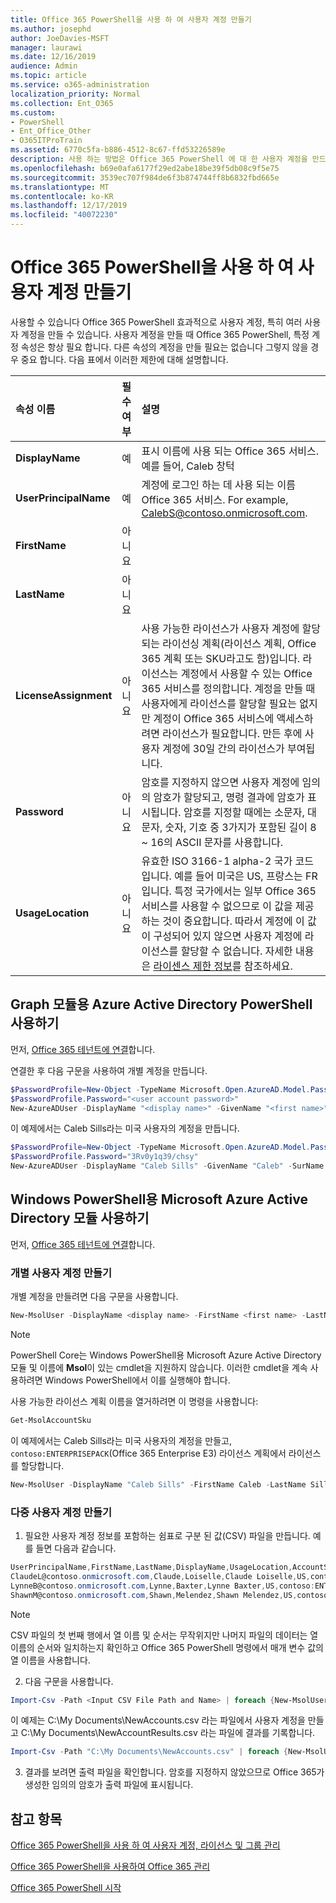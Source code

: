 ```yaml
---
title: Office 365 PowerShell을 사용 하 여 사용자 계정 만들기
ms.author: josephd
author: JoeDavies-MSFT
manager: laurawi
ms.date: 12/16/2019
audience: Admin
ms.topic: article
ms.service: o365-administration
localization_priority: Normal
ms.collection: Ent_O365
ms.custom:
- PowerShell
- Ent_Office_Other
- O365ITProTrain
ms.assetid: 6770c5fa-b886-4512-8c67-ffd53226589e
description: 사용 하는 방법은 Office 365 PowerShell 에 대 한 사용자 계정을 만드는 Office 365.
ms.openlocfilehash: b69e0afa6177f29ed2abe18be39f5db08c9f5e75
ms.sourcegitcommit: 3539ec707f984de6f3b874744ff8b6832fbd665e
ms.translationtype: MT
ms.contentlocale: ko-KR
ms.lasthandoff: 12/17/2019
ms.locfileid: "40072230"
---
```

# <a name="create-user-accounts-with-office-365-powershell"></a>Office 365 PowerShell을 사용 하 여 사용자 계정 만들기

사용할 수 있습니다 Office 365 PowerShell 효과적으로 사용자 계정, 특히 여러 사용자 계정을 만들 수 있습니다. 사용자 계정을 만들 때 Office 365 PowerShell, 특정 계정 속성은 항상 필요 합니다. 다른 속성의 계정을 만들 필요는 없습니다 그렇지 않을 경우 중요 합니다. 다음 표에서 이러한 제한에 대해 설명합니다.
  
|**속성 이름**|**필수 여부**|**설명**|
|:-----|:-----|:-----|
|**DisplayName** <br/> |예  <br/> |표시 이름에 사용 되는 Office 365 서비스. 예를 들어, Caleb 창턱  <br/> |
|**UserPrincipalName** <br/> |예  <br/> |계정에 로그인 하는 데 사용 되는 이름 Office 365 서비스. For example, CalebS@contoso.onmicrosoft.com.  <br/> |
|**FirstName** <br/> |아니요  <br/> ||
|**LastName** <br/> |아니요  <br/> ||
|**LicenseAssignment** <br/> |아니요  <br/> |사용 가능한 라이선스가 사용자 계정에 할당되는 라이선싱 계획(라이선스 계획, Office 365 계획 또는 SKU라고도 함)입니다. 라이선스는 계정에서 사용할 수 있는 Office 365 서비스를 정의합니다. 계정을 만들 때 사용자에게 라이선스를 할당할 필요는 없지만 계정이 Office 365 서비스에 액세스하려면 라이선스가 필요합니다. 만든 후에 사용자 계정에 30일 간의 라이선스가 부여됩니다. |
|**Password** <br/> |아니요  <br/> | 암호를 지정하지 않으면 사용자 계정에 임의의 암호가 할당되고, 명령 결과에 암호가 표시됩니다. 암호를 지정할 때에는 소문자, 대문자, 숫자, 기호 중 3가지가 포함된 길이 8 ~ 16의 ASCII 문자를 사용합니다. <br/> |
|**UsageLocation** <br/> |아니요  <br/> |유효한 ISO 3166-1 alpha-2 국가 코드입니다. 예를 들어 미국은 US, 프랑스는 FR입니다. 특정 국가에서는 일부 Office 365 서비스를 사용할 수 없으므로 이 값을 제공하는 것이 중요합니다. 따라서 계정에 이 값이 구성되어 있지 않으면 사용자 계정에 라이선스를 할당할 수 없습니다. 자세한 내용은 [라이센스 제한 정보](https://go.microsoft.com/fwlink/p/?LinkId=691730)를 참조하세요.<br/> |
   

## <a name="use-the-azure-active-directory-powershell-for-graph-module"></a>Graph 모듈용 Azure Active Directory PowerShell 사용하기

먼저, [Office 365 테넌트에 연결](connect-to-office-365-powershell.md#connect-with-the-azure-active-directory-powershell-for-graph-module)합니다.

연결한 후 다음 구문을 사용하여 개별 계정을 만듭니다.
  
```powershell
$PasswordProfile=New-Object -TypeName Microsoft.Open.AzureAD.Model.PasswordProfile
$PasswordProfile.Password="<user account password>"
New-AzureADUser -DisplayName "<display name>" -GivenName "<first name>" -SurName "<last name>" -UserPrincipalName <sign-in name> -UsageLocation <ISO 3166-1 alpha-2 country code> -MailNickName <mailbox name> -PasswordProfile $PasswordProfile -AccountEnabled $true
```

이 예제에서는 Caleb Sills라는 미국 사용자의 계정을 만듭니다.
  
```powershell
$PasswordProfile=New-Object -TypeName Microsoft.Open.AzureAD.Model.PasswordProfile
$PasswordProfile.Password="3Rv0y1q39/chsy"
New-AzureADUser -DisplayName "Caleb Sills" -GivenName "Caleb" -SurName "Sills" -UserPrincipalName calebs@contoso.onmicrosoft.com -UsageLocation US -MailNickName calebs -PasswordProfile $PasswordProfile -AccountEnabled $true
```

## <a name="use-the-microsoft-azure-active-directory-module-for-windows-powershell"></a>Windows PowerShell용 Microsoft Azure Active Directory 모듈 사용하기

먼저, [Office 365 테넌트에 연결](connect-to-office-365-powershell.md#connect-with-the-microsoft-azure-active-directory-module-for-windows-powershell)합니다.

### <a name="create-an-individual-user-account"></a>개별 사용자 계정 만들기

개별 계정을 만들려면 다음 구문을 사용합니다.
  
```powershell
New-MsolUser -DisplayName <display name> -FirstName <first name> -LastName <last name> -UserPrincipalName <sign-in name> -UsageLocation <ISO 3166-1 alpha-2 country code> -LicenseAssignment <licensing plan name> [-Password <Password>]
```

>[!Note]
>PowerShell Core는 Windows PowerShell용 Microsoft Azure Active Directory 모듈 및 이름에 **Msol**이 있는 cmdlet을 지원하지 않습니다. 이러한 cmdlet을 계속 사용하려면 Windows PowerShell에서 이를 실행해야 합니다.
>

사용 가능한 라이선스 계획 이름을 열거하려면 이 명령을  사용합니다:

````powershell
Get-MsolAccountSku
````

이 예제에서는 Caleb Sills라는 미국 사용자의 계정을 만들고, `contoso:ENTERPRISEPACK`(Office 365 Enterprise E3) 라이선스 계획에서 라이선스를 할당합니다.
  
```powershell
New-MsolUser -DisplayName "Caleb Sills" -FirstName Caleb -LastName Sills -UserPrincipalName calebs@contoso.onmicrosoft.com -UsageLocation US -LicenseAssignment contoso:ENTERPRISEPACK
```

### <a name="create-multiple-user-accounts"></a>다중 사용자 계정 만들기

1. 필요한 사용자 계정 정보를 포함하는 쉼표로 구분 된 값(CSV) 파일을 만듭니다. 예를 들면 다음과 같습니다.
    
  ```powershell
  UserPrincipalName,FirstName,LastName,DisplayName,UsageLocation,AccountSkuId
  ClaudeL@contoso.onmicrosoft.com,Claude,Loiselle,Claude Loiselle,US,contoso:ENTERPRISEPACK
  LynneB@contoso.onmicrosoft.com,Lynne,Baxter,Lynne Baxter,US,contoso:ENTERPRISEPACK
  ShawnM@contoso.onmicrosoft.com,Shawn,Melendez,Shawn Melendez,US,contoso:ENTERPRISEPACK
  ```

 > [!NOTE]
>CSV 파일의 첫 번째 행에서 열 이름 및 순서는 무작위지만 나머지 파일의 데이터는 열 이름의 순서와 일치하는지 확인하고 Office 365 PowerShell 명령에서 매개 변수 값의 열 이름을 사용합니다.
    
2. 다음 구문을 사용합니다.
    
  ```powershell
  Import-Csv -Path <Input CSV File Path and Name> | foreach {New-MsolUser -DisplayName $_.DisplayName -FirstName $_.FirstName -LastName $_.LastName -UserPrincipalName $_.UserPrincipalName -UsageLocation $_.UsageLocation -LicenseAssignment $_.AccountSkuId [-Password $_.Password]} | Export-Csv -Path <Output CSV File Path and Name>
  ```

이 예제는 C:\My Documents\NewAccounts.csv 라는 파일에서 사용자 계정을 만들고 C:\My Documents\NewAccountResults.csv 라는 파일에 결과를 기록합니다.
    
  ```powershell
  Import-Csv -Path "C:\My Documents\NewAccounts.csv" | foreach {New-MsolUser -DisplayName $_.DisplayName -FirstName $_.FirstName -LastName $_.LastName -UserPrincipalName $_.UserPrincipalName -UsageLocation $_.UsageLocation -LicenseAssignment $_.AccountSkuId} | Export-Csv -Path "C:\My Documents\NewAccountResults.csv"
  ```

3. 결과를 보려면 출력 파일을 확인합니다. 암호를 지정하지 않았으므로 Office 365가 생성한 임의의 암호가 출력 파일에 표시됩니다.
    
## <a name="see-also"></a>참고 항목

[Office 365 PowerShell을 사용 하 여 사용자 계정, 라이선스 및 그룹 관리](manage-user-accounts-and-licenses-with-office-365-powershell.md)
  
[Office 365 PowerShell을 사용하여 Office 365 관리](manage-office-365-with-office-365-powershell.md)
  
[Office 365 PowerShell 시작](getting-started-with-office-365-powershell.md)
